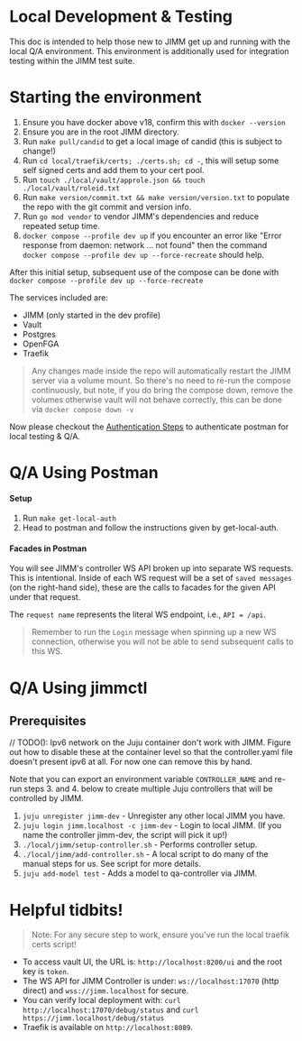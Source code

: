 # Local Development & Testing

This doc is intended to help those new to JIMM get up and running
with the local Q/A environment. This environment is additionally
used for integration testing within the JIMM test suite.

# Starting the environment
1. Ensure you have docker above v18, confirm this with `docker --version`
2. Ensure you are in the root JIMM directory.
3. Run `make pull/candid` to get a local image of candid (this is subject to change!)
4. Run `cd local/traefik/certs; ./certs.sh; cd -`, this will setup some self signed certs and add them to your cert pool.
5. Run `touch ./local/vault/approle.json && touch ./local/vault/roleid.txt`
6. Run `make version/commit.txt && make version/version.txt` to populate the repo with the git commit and version info.
7. Run `go mod vendor` to vendor JIMM's dependencies and reduce repeated setup time.
8. `docker compose --profile dev up` if you encounter an error like "Error response from daemon: network ... not found" then the command `docker compose --profile dev up --force-recreate` should help.

After this initial setup, subsequent use of the compose can be done with `docker compose --profile dev up --force-recreate`

The services included are:
- JIMM (only started in the dev profile)
- Vault
- Postgres
- OpenFGA
- Traefik

> Any changes made inside the repo will automatically restart the JIMM server via a volume mount. So there's no need
to re-run the compose continuously, but note, if you do bring the compose down, remove the volumes otherwise
vault will not behave correctly, this can be done via `docker compose down -v`

Now please checkout the [Authentication Steps](#authentication-steps) to authenticate postman for local testing & Q/A.

# Q/A Using Postman
#### Setup
1. Run `make get-local-auth`
2. Head to postman and follow the instructions given by get-local-auth.
#### Facades in Postman
You will see JIMM's controller WS API broken up into separate WS requests.
This is intentional.
Inside of each WS request will be a set of `saved messages` (on the right-hand side), these are the calls to facades for the given API under that request.

The `request name` represents the literal WS endpoint, i.e., `API = /api`.

> Remember to run the `Login` message when spinning up a new WS connection, otherwise you will not be able to send subsequent calls to this WS.


# Q/A Using jimmctl

## Prerequisites

// TODO(): Ipv6 network on the Juju container don't work with JIMM. Figure out how to disable these at the container level so that the controller.yaml file doesn't present ipv6 at all. For now one can remove this by hand.

Note that you can export an environment variable `CONTROLLER_NAME` and re-run steps 3. and 4. below to create multiple Juju
controllers that will be controlled by JIMM.

1. `juju unregister jimm-dev`                                       - Unregister any other local JIMM you have.
2. `juju login jimm.localhost -c jimm-dev`                          - Login to local JIMM. (If you name the controller jimm-dev, the script will pick it up!)
3. `./local/jimm/setup-controller.sh`                               - Performs controller setup.
4. `./local/jimm/add-controller.sh`                                 - A local script to do many of the manual steps for us. See script for more details.
5. `juju add-model test`                                            - Adds a model to qa-controller via JIMM.

# Helpful tidbits!
> Note: For any secure step to work, ensure you've run the local traefik certs script!

- To access vault UI, the URL is: `http://localhost:8200/ui` and the root key is `token`.
- The WS API for JIMM Controller is under: `ws://localhost:17070` (http direct) and `wss://jimm.localhost` for secure.
- You can verify local deployment with: `curl http://localhost:17070/debug/status` and `curl https://jimm.localhost/debug/status`
- Traefik is available on `http://localhost:8089`.
